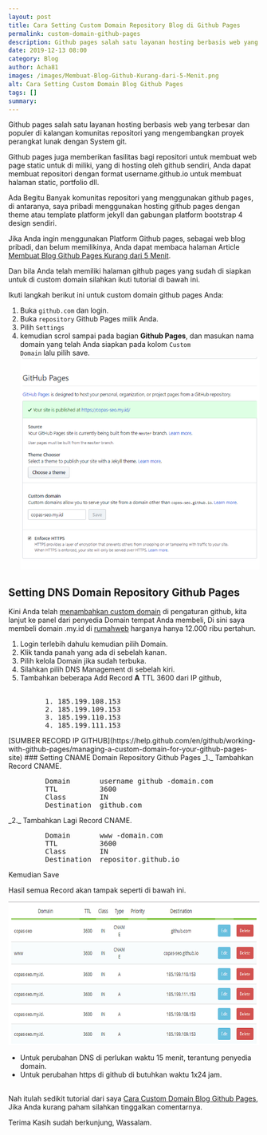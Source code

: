 ```yaml
---
layout: post
title: Cara Setting Custom Domain Repository Blog di Github Pages
permalink: custom-domain-github-pages
description: Github pages salah satu layanan hosting berbasis web yang terbesar dan populer di kalangan komunitas repositori yang mengembangkan proyek perangkat lunak dengan...
date: 2019-12-13 08:00
category: Blog
author: Acha81
images: /images/Membuat-Blog-Github-Kurang-dari-5-Menit.png
alt: Cara Setting Custom Domain Blog Github Pages
tags: []
summary: 
---
```

Github pages salah satu layanan hosting berbasis web yang terbesar dan populer di kalangan komunitas repositori yang mengembangkan proyek perangkat lunak dengan System git.

Github pages juga memberikan fasilitas bagi repositori untuk membuat web page static untuk di miliki, yang di hosting oleh github sendiri, Anda dapat membuat repositori dengan format username.github.io untuk membuat halaman static, portfolio dll.

Ada Begitu Banyak komunitas repositori yang menggunakan github pages, di antaranya, saya pribadi menggunakan hosting github pages dengan theme atau template platform jekyll dan gabungan platform bootstrap 4 design sendiri.

Jika Anda ingin menggunakan Platform Github pages, sebagai web blog pribadi, dan belum memilikinya, Anda dapat membaca halaman Article [Membuat Blog Github Pages Kurang dari 5 Menit](membuat-blog-github-kurang-dari-5-menit). 

Dan bila Anda telah memiliki halaman github pages yang sudah di siapkan untuk di custom domain silahkan ikuti tutorial di bawah ini.

Ikuti langkah berikut ini untuk custom domain github pages Anda:

1. Buka
<code>github.com</code>
dan login.
2. Buka
<code>repository</code>
Github Pages milik Anda.
3. Pilih
<code>Settings</code>
4. kemudian scrol sampai pada bagian **Github Pages**, dan masukan nama domain yang telah Anda siapkan pada kolom
<code>Custom Domain</code>
lalu pilih save.
![custom-domain-github-pages](/images/custom-domain-github-pages.png)

## Setting DNS Domain Repository Github Pages
Kini Anda telah [menambahkan custom domain](custom-domain-github-pages) di pengaturan github, kita lanjut ke panel dari penyedia Domain tempat Anda membeli, Di sini saya membeli domain .my.id di [rumahweb](rumahweb.com) harganya hanya 12.000 ribu pertahun.

1. Login terlebih dahulu kemudian pilih Domain.
2. Klik tanda panah yang ada di sebelah kanan. 
3. Pilih kelola Domain jika sudah terbuka. 
4. Silahkan pilih DNS Management di sebelah kiri.
5. Tambahkan beberapa Add Record **A** TTL 3600 dari IP github,
<br><br>
<figure class="highlight">
    <pre>
    <span class="nt">1. 185.199.108.153</span>
    <span class="nt">2. 185.199.109.153</span>
    <span class="nt">3. 185.199.110.153</span>
    <span class="nt">4. 185.199.111.153</span>
</pre>
</figure>
[SUMBER RECORD IP GITHUB](https://help.github.com/en/github/working-with-github-pages/managing-a-custom-domain-for-your-github-pages-site)
### Setting CNAME Domain Repository Github Pages
_1._ Tambahkan Record CNAME.
<br>
<figure class="highlight">
    <pre>
    <span class="cp">Domain</span> <span class="s">      username github</span> -<span class="nt">domain.com</span>
    <span class="cp">TTL</span> <span class="s">         3600</span>
    <span class="cp">Class</span> <span class="s">       IN</span>
    <span class="cp">Destination</span> <span class="s"> github.com</span>
</pre>
</figure>
_2._ Tambahkan Lagi Record CNAME.
<br>
<figure class="highlight">
    <pre>
    <span class="cp">Domain</span> <span class="s">      www</span> -<span class="nt">domain.com</span>
    <span class="cp">TTL</span> <span class="s">         3600</span>
    <span class="cp">Class</span> <span class="s">       IN</span>
    <span class="cp">Destination</span> <span class="s"> repositor.github.io</span>
</pre>
</figure>
Kemudian Save

Hasil semua Record akan tampak seperti di bawah ini.

![Setting-CNAME-Domain-Github-Pages](/images/Setting-CNAME-Domain-Github-Pages.png)

* Untuk  perubahan DNS di perlukan waktu 15 menit, terantung penyedia domain.
* Untuk  perubahan https di github di butuhkan waktu 1x24 jam.
<br><br>

Nah itulah sedikit tutorial dari saya [Cara Custom Domain Blog Github Pages](custom-domain-github-pages),
Jika Anda kurang paham silahkan tinggalkan comentarnya.

Terima Kasih sudah berkunjung, Wassalam.
